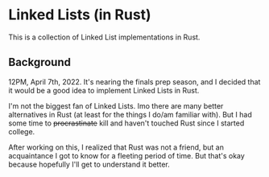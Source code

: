 # Linked Lists (in Rust)
This is a collection of Linked List implementations in Rust.

## Background
12PM, April 7th, 2022. It's nearing the finals prep season, and I decided that it would be a good idea to implement Linked Lists in Rust. 

I'm not the biggest fan of Linked Lists. Imo there are many better alternatives in Rust (at least for the things I do/am familiar with). But I had some time to ~~procrastinate~~ kill and haven't touched Rust since I started college. 

After working on this, I realized that Rust was not a friend, but an acquaintance I got to know for a fleeting period of time. But that's okay because hopefully I'll get to understand it better.